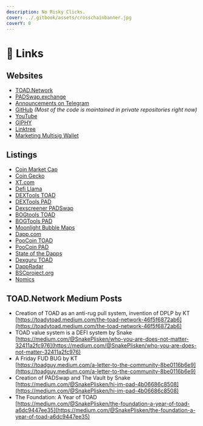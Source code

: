 ```yaml
---
description: No Risky Clicks.
cover: ../.gitbook/assets/crosschainbanner.jpg
coverY: 0
---
```


# 🔗 Links

## Websites

* [TOAD.Network](https://toad.network)
* [PADSwap.exchange](https://padswap.exchange/#/swap)
* [Announcements on Telegram](https://t.me/TOADnPAD)
* [GitHub](https://github.com/ToadNetwork) *(Most of the code is maintained in private repositories right now)*
* [YouTube](https://www.youtube.com/channel/UCI\_vUc-HrJWtKXj-Re-hTSw)
* [GIPHY](https://giphy.com/channel/ToadNetwork)
* [Linktree](https://linktr.ee/TOAD.Network)
* [Marketing Multisig Wallet](https://padswap.exchange/donate)

## Listings

* [Coin Market Cap](https://coinmarketcap.com/currencies/toad-network/)
* [Coin Gecko](https://www.coingecko.com/en/coins/toad-network)
* [XT.com](https://www.xt.com/tradePro/toad\_usdt)
* [Defi Llama](https://defillama.com/protocol/padswap)
* [DEXTools TOAD](https://www.dextools.io/app/bsc/pair-explorer/0xef6421325f7ed6ebeeaa2b092f9cc64ee2aa3b3b)
* [DEXTools PAD](https://www.dextools.io/app/bsc/pair-explorer/0xf199cb43149132eb2d6cf03afcba0cf074dc806b)
* [Dexscreener PADSwap](https://dexscreener.com/moonriver/padswap)
* [BOGtools TOAD](https://charts.bogged.finance/?c=bsc\&t=0x463E737D8F740395ABf44f7aac2D9531D8D539E9)
* [BOGTools PAD](https://charts.bogged.finance/?c=bsc\&t=0xC0888d80EE0AbF84563168b3182650c0AdDEb6d5)
* [Moonlight Bubble Maps](https://bubbles.moonlighttoken.com/token/0x463e737d8f740395abf44f7aac2d9531d8d539e9)
* [Dapp.com](https://www.dapp.com/app/toad-network)
* [PooCoin TOAD](https://poocoin.app/tokens/0x463e737d8f740395abf44f7aac2d9531d8d539e9)
* [PooCoin PAD](https://poocoin.app/tokens/0xc0888d80ee0abf84563168b3182650c0addeb6d5)
* [State of the Dapps](https://www.stateofthedapps.com/dapps/toad)
* [Dexguru TOAD](https://dex.guru/token/0x463e737d8f740395abf44f7aac2d9531d8d539e9-bsc)
* [DappRadar](https://dappradar.com/binance-smart-chain/defi/toad-network)
* [BSCproject.org](https://bscproject.org/#/project/1888)
* [Nomics](https://nomics.com/assets/toad-toad-network)

## TOAD.Network Medium Posts

* Creation of TOAD as an anti-rug pull system, invention of DPLP by KT\
  [https://toadytoad.medium.com/the-toad-network-46f5f6872ab6](https://toadytoad.medium.com/the-toad-network-46f5f6872ab6)
* TOAD value system is a DEFI system by Snake\
  [https://medium.com/@SnakePlisken/who-you-are-does-not-matter-32411a2fc976](https://medium.com/@SnakePlisken/who-you-are-does-not-matter-32411a2fc976)
* A Friday FUD BUG by KT\
  [https://toadguy.medium.com/a-letter-to-the-community-8be0116b6e9](https://toadguy.medium.com/a-letter-to-the-community-8be0116b6e9)
* Creation of PADSwap and The Vault by Snake\
  [https://medium.com/@SnakePlisken/hi-im-pad-4b06686c8508](https://medium.com/@SnakePlisken/hi-im-pad-4b06686c8508)
* The Foundation: A Year of TOAD\
  [https://medium.com/@SnakePlisken/the-foundation-a-year-of-toad-a6dc9447ee35](https://medium.com/@SnakePlisken/the-foundation-a-year-of-toad-a6dc9447ee35)
